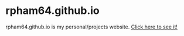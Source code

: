 # rpham64.github.io

rpham64.github.io is my personal/projects website. <a href="rpham64.github.io">Click here to see it! </a>
